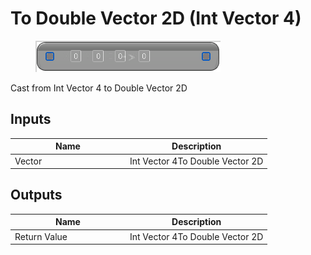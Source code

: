# To Double Vector 2D (Int Vector 4)

<div align="left" data-full-width="false"><figure><img src="../../../../.gitbook/assets/to_double_vector_2d_-int_vector_4.png" alt=""><figcaption></figcaption></figure></div>

Cast from Int Vector 4 to Double Vector 2D

## Inputs

<table><thead><tr><th width="170">Name</th><th>Description</th></tr></thead><tbody><tr><td>Vector</td><td>Int Vector 4To Double Vector 2D</td></tr></tbody></table>

## Outputs

<table><thead><tr><th width="170">Name</th><th>Description</th></tr></thead><tbody><tr><td>Return Value</td><td>Int Vector 4To Double Vector 2D</td></tr></tbody></table>
